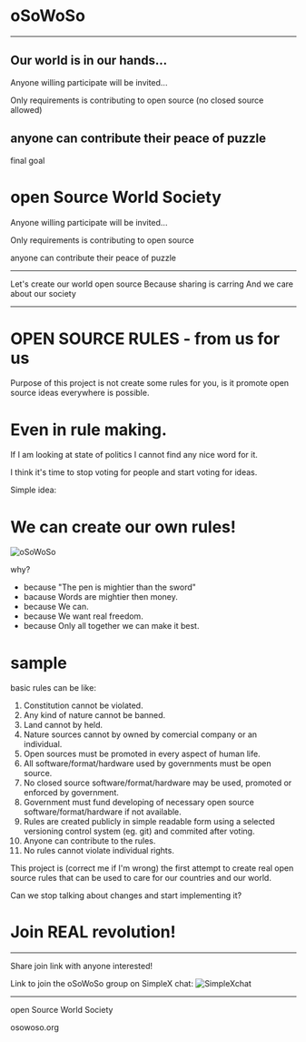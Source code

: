 # oSoWoSo
---
Our world is in our hands...
---

Anyone willing participate will be invited...

Only requirements is contributing to open source (no closed source allowed)

anyone can contribute their peace of puzzle
---
final goal
# open Source World Society

Anyone willing participate will be invited...

Only requirements is contributing to open source

anyone can contribute their peace of puzzle

---

Let's create our world open source
Because sharing is carring
And we care about our society

---

# OPEN SOURCE RULES - from us for us

Purpose of this project is not create some rules for you, is it promote open source ideas everywhere is possible.

# Even in rule making.

If I am looking at state of politics I  cannot find any nice word for it.

I think it's time to stop voting for people and start voting for ideas. 

Simple idea:

# We can create our own rules!

![oSoWoSo](https://codeberg.org/avatars/4da60e696a206d2371e14e18c2fb15d6)

why?
- because "The pen is mightier than the sword"
- bacause Words are mightier then money.
- because We can.
- because We want real freedom.
- because Only all together we can make it best.

# sample

basic rules can be like:
1. Constitution cannot be violated.
2. Any kind of nature cannot be banned.
3. Land cannot by held.
4. Nature sources cannot by owned by comercial company or an individual.
5. Open sources must be promoted in every aspect of human life.
6. All software/format/hardware used by governments must be open source.
7. No closed source software/format/hardware may be used, promoted or enforced by government.
8. Government must fund developing of necessary open source software/format/hardware if not available.
9. Rules are created publicly in simple readable form using a selected versioning control system (eg. git) and commited after voting.
10. Anyone can contribute to the rules.
11. No rules cannot violate individual rights.


This project is (correct me if I'm wrong) the first attempt to create real open source rules that can be used to care for our countries and our world.



Can we stop talking about changes and start implementing it?

# Join REAL revolution!

---

Share join link with anyone interested!

Link to join the oSoWoSo group on SimpleX chat:
![SimpleXchat](https://simplex.chat/contact#/?v=2-5&smp=smp%3A%2F%2Fu2dS9sG8nMNURyZwqASV4yROM28Er0luVTx5X1CsMrU%3D%40smp4.simplex.im%2FzlrmKvCD4YaM6TBs5WPEUFov1sn5vljm%23%2F%3Fv%3D1-2%26dh%3DMCowBQYDK2VuAyEAEH9aGr1yWEk8yVMwnNV1S5fWH6WEwrQroQ122baoXUQ%253D%26srv%3Do5vmywmrnaxalvz6wi3zicyftgio6psuvyniis6gco6bp6ekl4cqj4id.onion&data=%7B%22type%22%3A%22group%22%2C%22groupLinkId%22%3A%22dC-zufvOGLs-i3cbV5F93A%3D%3D%22%7D)

---
open Source World Society

osowoso.org
